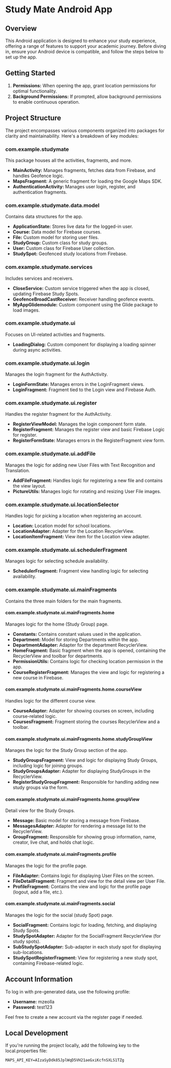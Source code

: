 # Study Mate Android App

## Overview

This Android application is designed to enhance your study experience, offering a range of features to support your academic journey. Before diving in, ensure your Android device is compatible, and follow the steps below to set up the app.

## Getting Started

1. **Permissions:** When opening the app, grant location permissions for optimal functionality.
2. **Background Permissions:** If prompted, allow background permissions to enable continuous operation.

## Project Structure

The project encompasses various components organized into packages for clarity and maintainability. Here's a breakdown of key modules:

### com.example.studymate

This package houses all the activities, fragments, and more.

- **MainActivity:** Manages fragments, fetches data from Firebase, and handles Geofence logic.
- **MapsFragment:** A generic fragment for loading the Google Maps SDK.
- **AuthenticationActivity:** Manages user login, register, and authentication fragments.

### com.example.studymate.data.model

Contains data structures for the app.

- **ApplicationState:** Stores live data for the logged-in user.
- **Course:** Data model for Firebase courses.
- **File:** Custom model for storing user files.
- **StudyGroup:** Custom class for study groups.
- **User:** Custom class for Firebase User collection.
- **StudySpot:** Geofenced study locations from Firebase.

### com.example.studymate.services

Includes services and receivers.

- **CloseService:** Custom service triggered when the app is closed, updating Firebase Study Spots.
- **GeofenceBroadCastReceiver:** Receiver handling geofence events.
- **MyAppGlidemodule:** Custom component using the Glide package to load images.

### com.example.studymate.ui

Focuses on UI-related activities and fragments.

- **LoadingDialog:** Custom component for displaying a loading spinner during async activities.

### com.example.studymate.ui.login

Manages the login fragment for the AuthActivity.

- **LoginFormState:** Manages errors in the LoginFragment views.
- **LoginFragment:** Fragment tied to the Login view and Firebase Auth.

### com.example.studymate.ui.register

Handles the register fragment for the AuthActivity.

- **RegisterViewModel:** Manages the login component form state.
- **RegisterFragment:** Manages the register view and basic Firebase Logic for register.
- **RegisterFormState:** Manages errors in the RegisterFragment view form.

### com.example.studymate.ui.addFile

Manages the logic for adding new User Files with Text Recognition and Translation.

- **AddFileFragment:** Handles logic for registering a new file and contains the view layout.
- **PictureUtils:** Manages logic for rotating and resizing User File images.

### com.example.studymate.ui.locationSelector

Handles logic for picking a location when registering an account.

- **Location:** Location model for school locations.
- **LocationAdapter:** Adapter for the Location RecyclerView.
- **LocationItemFragment:** View item for the Location view adapter.

### com.example.studymate.ui.schedulerFragment

Manages logic for selecting schedule availability.

- **SchedulerFragment:** Fragment view handling logic for selecting availability.

### com.example.studymate.ui.mainFragments

Contains the three main folders for the main fragments.

#### com.example.studymate.ui.mainFragments.home

Manages logic for the home (Study Group) page.

- **Constants:** Contains constant values used in the application.
- **Department:** Model for storing Departments within the app.
- **DepartmentAdapter:** Adapter for the department RecyclerView.
- **HomeFragment:** Basic fragment when the app is opened, containing the RecyclerView and toolbar for departments.
- **PermissionUtils:** Contains logic for checking location permission in the app.
- **CourseRegisterFragment:** Manages the view and logic for registering a new course in Firebase.

#### com.example.studymate.ui.mainFragments.home.courseView

Handles logic for the different course view.

- **CourseAdapter:** Adapter for showing courses on screen, including course-related logic.
- **CoursesFragment:** Fragment storing the courses RecyclerView and a toolbar.

#### com.example.studymate.ui.mainFragments.home.studyGroupView

Manages the logic for the Study Group section of the app.

- **StudyGroupsFragment:** View and logic for displaying Study Groups, including logic for joining groups.
- **StudyGroupsAdapter:** Adapter for displaying StudyGroups in the RecyclerView.
- **RegisterStudyGroupFragment:** Responsible for handling adding new study groups via the form.

#### com.example.studymate.ui.mainFragments.home.groupView

Detail view for the Study Groups.

- **Message:** Basic model for storing a message from Firebase.
- **MessagesAdapter:** Adapter for rendering a message list to the RecyclerView.
- **GroupFragment:** Responsible for showing group information, name, creator, live chat, and holds chat logic.

#### com.example.studymate.ui.mainFragments.profile

Manages the logic for the profile page.

- **FileAdapter:** Contains logic for displaying User Files on the screen.
- **FileDetailFragment:** Fragment and view for the detail view per User File.
- **ProfileFragment:** Contains the view and logic for the profile page (logout, add a file, etc.).

#### com.example.studymate.ui.mainFragments.social

Manages the logic for the social (study Spot) page.

- **SocialFragment:** Contains logic for loading, fetching, and displaying Study Spots.
- **StudySpotAdapter:** Adapter for the SocialFragment RecyclerView (for study spots).
- **SubStudySpotAdapter:** Sub-adapter in each study spot for displaying sub-locations.
- **StudySpotRegisterFragment:** View for registering a new study spot, containing Firebase-related logic.

## Account Information

To log in with pre-generated data, use the following profile:

- **Username:** mzeolla
- **Password:** test123

Feel free to create a new account via the register page if needed.

## Local Development

If you're running the project locally, add the following key to the local.properties file:

```
MAPS_API_KEY=AIzaSyDdk85JplWqD5VH21aeGxiKcfnSXLS1TZg
```
